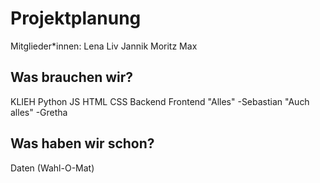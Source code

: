 # Projektplanung

Mitglieder*innen:
Lena
Liv
Jannik
Moritz
Max

## Was brauchen wir?
  KLIEH
  Python
  JS
  HTML
  CSS
  Backend
  Frontend
  "Alles" -Sebastian
  "Auch alles" -Gretha

## Was haben wir schon?


  Daten (Wahl-O-Mat)
